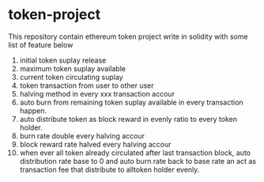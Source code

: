 # token-project
This repository contain ethereum token project write in solidity with some list of feature below 

1. initial token suplay release
2. maximum token suplay available
3. current token circulating suplay
4. token transaction from user to other user
5. halving method in every xxx transaction accour
6. auto burn from remaining token suplay available in every transaction happen.
7. auto distribute token as block reward in evenly ratio to every token holder.
8. burn rate double every halving accour
9. block reward rate halved every halving accour
10. when ever all token already circulated after last transaction block, auto distribution rate base to 0 and auto burn rate back to base rate an act as transaction fee that distribute to alltoken holder evenly.
